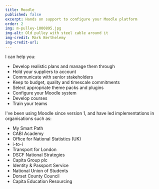 ```yaml
---
title: Moodle
published: false
excerpt: Hands on support to configure your Moodle platform
order: 2
img: m-pulley-1000895.jpg
img-alt: Old pulley with steel cable around it
img-credit: Mark Berthelemy
img-credit-url: 
---
```

I can help you:

- Develop realistic plans and manage them through
- Hold your suppliers to account
- Communicate with senior stakeholders
- Keep to budget, quality and timescale commitments
- Select appropriate theme packs and plugins
- Configure your Moodle system
- Develop courses
- Train your teams

I've been using Moodle since version 1, and have led implementations in organisations such as:

- My Smart Path
- CABI Academy
- Office for National Statistics (UK)
- i-to-i
- Transport for London
- DSCF National Strategies
- Capita Group plc
- Identity & Passport Service
- National Union of Students
- Dorset County Council
- Capita Education Resourcing
